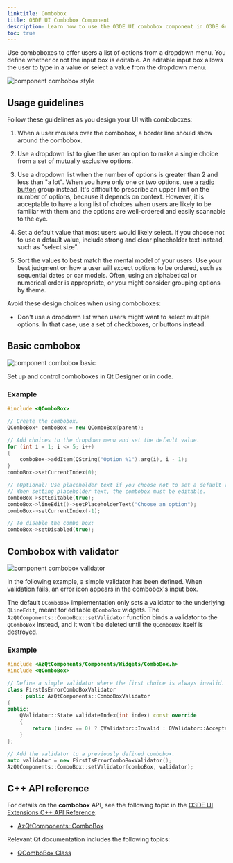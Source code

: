 ```yaml
---
linktitle: Combobox
title: O3DE UI Combobox Component
description: Learn how to use the O3DE UI combobox component in O3DE Gems and tools.
toc: true
---
```


Use comboboxes to offer users a list of options from a dropdown menu. You define whether or not the input box is editable. An editable input box allows the user to type in a value *or* select a value from the dropdown menu.

![component combobox style](/images/tools-ui/component-combobox-style.png)

## Usage guidelines

Follow these guidelines as you design your UI with comboboxes:

1.  When a user mouses over the combobox, a border line should show around the combobox.

1.  Use a dropdown list to give the user an option to make a single choice from a set of mutually exclusive options.

1.  Use a dropdown list when the number of options is greater than 2 and less than "a lot". When you have only one or two options, use a [radio button](./uidev-radio-button-component) group instead. It's difficult to prescribe an upper limit on the number of options, because it depends on context. However, it is acceptable to have a long list of choices when users are likely to be familiar with them and the options are well-ordered and easily scannable to the eye.

1.  Set a default value that most users would likely select. If you choose not to use a default value, include strong and clear placeholder text instead, such as "select size".

1.  Sort the values to best match the mental model of your users. Use your best judgment on how a user will expect options to be ordered, such as sequential dates or car models. Often, using an alphabetical or numerical order is appropriate, or you might consider grouping options by theme.

Avoid these design choices when using comboboxes:
+ Don't use a dropdown list when users might want to select multiple options. In that case, use a set of checkboxes, or buttons instead.

## Basic combobox

![component combobox basic](/images/tools-ui/component-combobox-basic.png)

Set up and control comboboxes in Qt Designer or in code.

### Example

```cpp
#include <QComboBox>

// Create the combobox.
QComboBox* comboBox = new QComboBox(parent);

// Add choices to the dropdown menu and set the default value.
for (int i = 1; i <= 5; i++)
{
    comboBox->addItem(QString("Option %1").arg(i), i - 1);
}
comboBox->setCurrentIndex(0);

// (Optional) Use placeholder text if you choose not to set a default value.
// When setting placeholder text, the combobox must be editable.
comboBox->setEditable(true);
comboBox->lineEdit()->setPlaceholderText("Choose an option");
comboBox->setCurrentIndex(-1);

// To disable the combo box:
comboBox->setDisabled(true);
```

## Combobox with validator

![component combobox validator](/images/tools-ui/component-combobox-validator.png)

In the following example, a simple validator has been defined. When validation fails, an error icon appears in the combobox's input box.

The default `QComboBox` implementation only sets a validator to the underlying `QLineEdit`, meant for editable `QComboBox` widgets. The `AzQtComponents::ComboBox::setValidator` function binds a validator to the `QComboBox` instead, and it won't be deleted until the `QComboBox` itself is destroyed.

### Example

```cpp
#include <AzQtComponents/Components/Widgets/ComboBox.h>
#include <QComboBox>

// Define a simple validator where the first choice is always invalid.
class FirstIsErrorComboBoxValidator
    : public AzQtComponents::ComboBoxValidator
{
public:
    QValidator::State validateIndex(int index) const override
    {
        return (index == 0) ? QValidator::Invalid : QValidator::Acceptable;
    }
};

// Add the validator to a previously defined combobox.
auto validator = new FirstIsErrorComboBoxValidator();
AzQtComponents::ComboBox::setValidator(comboBox, validator);
```

## C++ API reference

For details on the **combobox** API, see the following topic in the [O3DE UI Extensions C++ API Reference](/docs/api/frameworks/azqtcomponents/namespace_az_qt_components.html):
+  [AzQtComponents::ComboBox](/docs/api/frameworks/azqtcomponents/class_az_qt_components_1_1_combo_box.html)

Relevant Qt documentation includes the following topics:
+  [QComboBox Class](https://doc.qt.io/qt-5/qcombobox.html)
